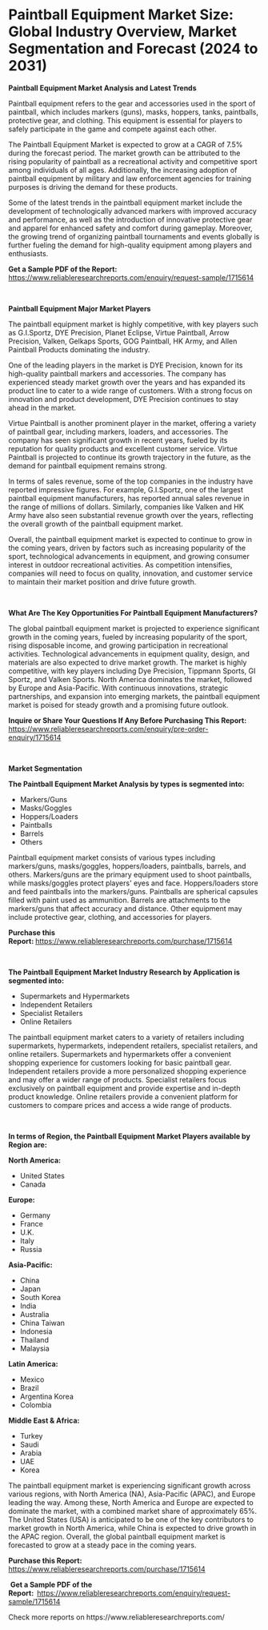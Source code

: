 <p><h1>Paintball Equipment Market Size: Global Industry Overview, Market Segmentation and Forecast (2024 to 2031)</h1></p><p><strong>Paintball Equipment Market Analysis and Latest Trends</strong></p>
<p><p>Paintball equipment refers to the gear and accessories used in the sport of paintball, which includes markers (guns), masks, hoppers, tanks, paintballs, protective gear, and clothing. This equipment is essential for players to safely participate in the game and compete against each other.</p><p>The Paintball Equipment Market is expected to grow at a CAGR of 7.5% during the forecast period. The market growth can be attributed to the rising popularity of paintball as a recreational activity and competitive sport among individuals of all ages. Additionally, the increasing adoption of paintball equipment by military and law enforcement agencies for training purposes is driving the demand for these products.</p><p>Some of the latest trends in the paintball equipment market include the development of technologically advanced markers with improved accuracy and performance, as well as the introduction of innovative protective gear and apparel for enhanced safety and comfort during gameplay. Moreover, the growing trend of organizing paintball tournaments and events globally is further fueling the demand for high-quality equipment among players and enthusiasts.</p></p>
<p><strong>Get a Sample PDF of the Report:&nbsp;</strong> <a href="https://www.reliableresearchreports.com/enquiry/request-sample/1715614">https://www.reliableresearchreports.com/enquiry/request-sample/1715614</a></p>
<p>&nbsp;</p>
<p><strong>Paintball Equipment Major Market Players</strong></p>
<p><p>The paintball equipment market is highly competitive, with key players such as G.I.Sportz, DYE Precision, Planet Eclipse, Virtue Paintball, Arrow Precision, Valken, Gelkaps Sports, GOG Paintball, HK Army, and Allen Paintball Products dominating the industry.</p><p>One of the leading players in the market is DYE Precision, known for its high-quality paintball markers and accessories. The company has experienced steady market growth over the years and has expanded its product line to cater to a wide range of customers. With a strong focus on innovation and product development, DYE Precision continues to stay ahead in the market.</p><p>Virtue Paintball is another prominent player in the market, offering a variety of paintball gear, including markers, loaders, and accessories. The company has seen significant growth in recent years, fueled by its reputation for quality products and excellent customer service. Virtue Paintball is projected to continue its growth trajectory in the future, as the demand for paintball equipment remains strong.</p><p>In terms of sales revenue, some of the top companies in the industry have reported impressive figures. For example, G.I.Sportz, one of the largest paintball equipment manufacturers, has reported annual sales revenue in the range of millions of dollars. Similarly, companies like Valken and HK Army have also seen substantial revenue growth over the years, reflecting the overall growth of the paintball equipment market.</p><p>Overall, the paintball equipment market is expected to continue to grow in the coming years, driven by factors such as increasing popularity of the sport, technological advancements in equipment, and growing consumer interest in outdoor recreational activities. As competition intensifies, companies will need to focus on quality, innovation, and customer service to maintain their market position and drive future growth.</p></p>
<p>&nbsp;</p>
<p><strong>What Are The Key Opportunities For Paintball Equipment Manufacturers?</strong></p>
<p><p>The global paintball equipment market is projected to experience significant growth in the coming years, fueled by increasing popularity of the sport, rising disposable income, and growing participation in recreational activities. Technological advancements in equipment quality, design, and materials are also expected to drive market growth. The market is highly competitive, with key players including Dye Precision, Tippmann Sports, GI Sportz, and Valken Sports. North America dominates the market, followed by Europe and Asia-Pacific. With continuous innovations, strategic partnerships, and expansion into emerging markets, the paintball equipment market is poised for steady growth and a promising future outlook.</p></p>
<p><strong>Inquire or Share Your Questions If Any Before Purchasing This Report:</strong> <a href="https://www.reliableresearchreports.com/enquiry/pre-order-enquiry/1715614">https://www.reliableresearchreports.com/enquiry/pre-order-enquiry/1715614</a></p>
<p>&nbsp;</p>
<p><strong>Market Segmentation</strong></p>
<p><strong>The Paintball Equipment Market Analysis by types is segmented into:</strong></p>
<p><ul><li>Markers/Guns</li><li>Masks/Goggles</li><li>Hoppers/Loaders</li><li>Paintballs</li><li>Barrels</li><li>Others</li></ul></p>
<p><p>Paintball equipment market consists of various types including markers/guns, masks/goggles, hoppers/loaders, paintballs, barrels, and others. Markers/guns are the primary equipment used to shoot paintballs, while masks/goggles protect players' eyes and face. Hoppers/loaders store and feed paintballs into the markers/guns. Paintballs are spherical capsules filled with paint used as ammunition. Barrels are attachments to the markers/guns that affect accuracy and distance. Other equipment may include protective gear, clothing, and accessories for players.</p></p>
<p><strong>Purchase this Report:&nbsp;</strong><a href="https://www.reliableresearchreports.com/purchase/1715614">https://www.reliableresearchreports.com/purchase/1715614</a></p>
<p>&nbsp;</p>
<p><strong>The Paintball Equipment Market Industry Research by Application is segmented into:</strong></p>
<p><ul><li>Supermarkets and Hypermarkets</li><li>Independent Retailers</li><li>Specialist Retailers</li><li>Online Retailers</li></ul></p>
<p><p>The paintball equipment market caters to a variety of retailers including supermarkets, hypermarkets, independent retailers, specialist retailers, and online retailers. Supermarkets and hypermarkets offer a convenient shopping experience for customers looking for basic paintball gear. Independent retailers provide a more personalized shopping experience and may offer a wider range of products. Specialist retailers focus exclusively on paintball equipment and provide expertise and in-depth product knowledge. Online retailers provide a convenient platform for customers to compare prices and access a wide range of products.</p></p>
<p>&nbsp;</p>
<p><strong>In terms of Region, the Paintball Equipment Market Players available by Region are:</strong></p>
<p>
    <p> <strong> North America: </strong>
        <ul>
            <li>United States</li>
            <li>Canada</li>
        </ul>
        </p> 
    <p> <strong> Europe: </strong>
        <ul>
            <li>Germany</li>
            <li>France</li>
            <li>U.K.</li>
            <li>Italy</li>
            <li>Russia</li>
        </ul>
        </p> 
    <p> <strong> Asia-Pacific: </strong>
        <ul>
            <li>China</li>
            <li>Japan</li>
            <li>South Korea</li>
            <li>India</li>
            <li>Australia</li>
            <li>China Taiwan</li>
            <li>Indonesia</li>
            <li>Thailand</li>
            <li>Malaysia</li>
        </ul>
        </p> 
    <p> <strong> Latin America: </strong>
        <ul>
            <li>Mexico</li>
            <li>Brazil</li>
            <li>Argentina Korea</li>
            <li>Colombia</li>
        </ul>
        </p> 
    <p> <strong> Middle East & Africa: </strong>
        <ul>
            <li>Turkey</li>
            <li>Saudi</li>
            <li>Arabia</li>
            <li>UAE</li>
            <li>Korea</li>
        </ul>
    </p>
    </p>
<p><p>The paintball equipment market is experiencing significant growth across various regions, with North America (NA), Asia-Pacific (APAC), and Europe leading the way. Among these, North America and Europe are expected to dominate the market, with a combined market share of approximately 65%. The United States (USA) is anticipated to be one of the key contributors to market growth in North America, while China is expected to drive growth in the APAC region. Overall, the global paintball equipment market is forecasted to grow at a steady pace in the coming years.</p></p>
<p><strong>Purchase this Report: </strong><a href="https://www.reliableresearchreports.com/purchase/1715614">https://www.reliableresearchreports.com/purchase/1715614</a></p>
<p>&nbsp;<strong>Get a Sample PDF of the Report:&nbsp;&nbsp;</strong><a href="https://www.reliableresearchreports.com/enquiry/request-sample/1715614">https://www.reliableresearchreports.com/enquiry/request-sample/1715614</a></p>
<p><strong></strong></p>
<p>Check more reports on https://www.reliableresearchreports.com/</p>